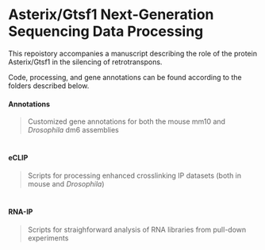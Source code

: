 # Asterix/Gtsf1 Next-Generation Sequencing Data Processing
This repoistory accompanies a manuscript describing the role of the protein Asterix/Gtsf1 in the silencing of retrotranspons.

Code, processing, and gene annotations can be found according to the folders described below.
#### Annotations
>Customized gene annotations for both the mouse mm10 and *Drosophila* dm6 assemblies
#
#### eCLIP
>Scripts for processing enhanced crosslinking IP datasets (both in mouse and *Drosophila*)
#
#### RNA-IP
>Scripts for straighforward analysis of RNA libraries from pull-down experiments
